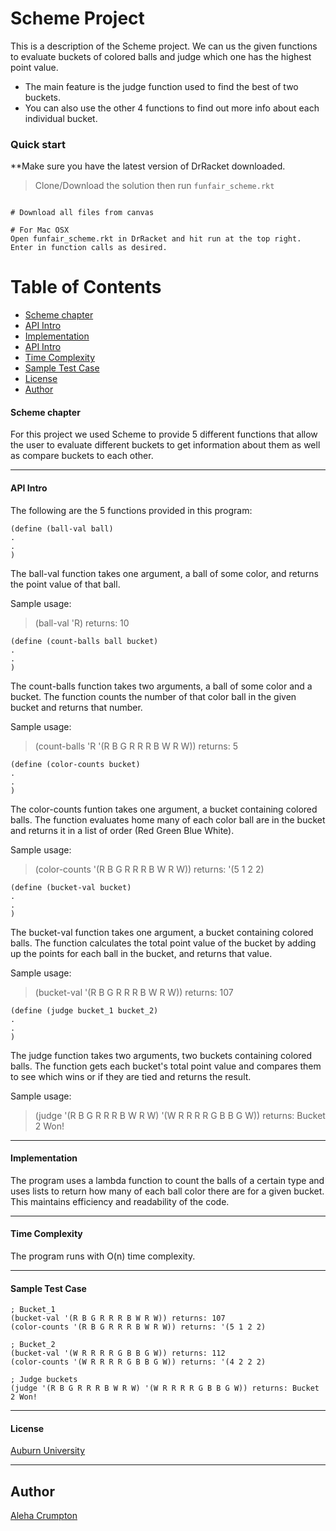 # Scheme Project 

This is a description of the Scheme project. We can us the given functions to evaluate buckets of colored balls and judge which one has the highest point value.

* The main feature is the judge function used to find the best of two buckets.
* You can also use the other 4 functions to find out more info about each individual bucket.

### Quick start
**Make sure you have the latest version of DrRacket downloaded.

> Clone/Download the solution then run `funfair_scheme.rkt`

```

# Download all files from canvas

# For Mac OSX
Open funfair_scheme.rkt in DrRacket and hit run at the top right. Enter in function calls as desired.

```

# Table of Contents
* [Scheme chapter](#scheme-chapter)
* [API Intro](#api-intro)
* [Implementation](#implementation)
* [API Intro](#api-intro)
* [Time Complexity](#time-complexity)
* [Sample Test Case](#sample-test-case)
* [License](#license)
* [Author](#author)

#### Scheme chapter

For this project we used Scheme to provide 5 different functions that allow the user to evaluate different buckets to get information about them as well as compare buckets to each other.

___

#### API Intro

The following are the 5 functions provided in this program: 

```
(define (ball-val ball)
.
.
)
```

The ball-val function takes one argument, a ball of some color, and returns the point value of that ball.

Sample usage:
> (ball-val 'R)
returns: 10

```
(define (count-balls ball bucket)
.
.
)
```

The count-balls function takes two arguments, a ball of some color and a bucket. The function counts the number of that color ball in the given bucket and returns that number.

Sample usage:
> (count-balls 'R '(R B G R R R B W R W))
returns: 5

```
(define (color-counts bucket)
.
.
)
```

The color-counts funtion takes one argument, a bucket containing colored balls. The function evaluates home many of each color ball are in the bucket and returns it in a list of order (Red Green Blue White).

Sample usage:
> (color-counts '(R B G R R R B W R W))
returns: '(5 1 2 2)

```
(define (bucket-val bucket)
.
.
)
```

The bucket-val function takes one argument, a bucket containing colored balls. The function calculates the total point value of the bucket by adding up the points for each ball in the bucket, and returns that value.

Sample usage:
> (bucket-val '(R B G R R R B W R W))
returns: 107

```
(define (judge bucket_1 bucket_2)
.
.
)
```

The judge function takes two arguments, two buckets containing colored balls. The function gets each bucket's total point value and compares them to see which wins or if they are tied and returns the result.

Sample usage:
> (judge '(R B G R R R B W R W) '(W R R R R G B B G W))
returns: Bucket 2 Won!
___

#### Implementation

The program uses a lambda function to count the balls of a certain type and uses lists to return how many of each ball color there are for a given bucket. This maintains efficiency and readability of the code.

___

#### Time Complexity

The program runs with O(n) time complexity.

___

#### Sample Test Case
```
; Bucket_1
(bucket-val '(R B G R R R B W R W)) returns: 107
(color-counts '(R B G R R R B W R W)) returns: '(5 1 2 2)
```

```
; Bucket_2
(bucket-val '(W R R R R G B B G W)) returns: 112
(color-counts '(W R R R R G B B G W)) returns: '(4 2 2 2)
```

```
; Judge buckets
(judge '(R B G R R R B W R W) '(W R R R R G B B G W)) returns: Bucket 2 Won!
```
___

#### License
 [Auburn University](/LICENSE)

___

## Author
 [Aleha Crumpton](/LICENSE)
